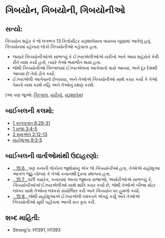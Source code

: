 # ગિબયોન, ગિબયોની, ગિબયોનીઓ 

## સત્યો: 

ગિબયોન શહેર કે જે લગભગ 13 કિલોમીટર યરૂશાલેમના વાયવ્ય ખૂણામાં આવેલું હતું.
ગિબયોનમાં રહેનારા લોકો ગિબયોનીઓ કહેવાતા હતા.

* જયારે ગિબયોનીઓએ સાંભળ્યું કે ઈઝરાએલીઓએ યરીખો અને આય શહેરોને કેવી રીતે નાશ કર્યો હતો, ત્યારે તેઓ ભયભીત થયા હતા.
* જેથી ગિબયોનીઓ ગિલ્ગાલમાં ઈઝરાએલના આગેવાનો પાસે આવ્યા, અને દૂર દેશથી આવ્યા છે તેવો ઢોંગ કર્યો.
* ઈઝરાએલી આગેવાનો છેતરાયા, અને તેઓએ ગિબયોનીઓ સાથે કરાર કર્યો કે તેઓ તેમનો નાશ કરશે નહિ અને તેઓનું રક્ષણ કરશે.

(આ પણ જુઓ: [ગિલ્ગાલ](../names/gilgal.md), [યરીખો](../names/jericho.md), [યરૂશાલેમ](../names/jerusalem.md))

## બાઈબલની કલમો: 

* [1 કાળવૃતાંત 8:29-31](rc://gu/tn/help/1ch/08/29)
* [1 રાજા 3:4-5](rc://gu/tn/help/1ki/03/04)
* [2 શમુએલ 2:12-13](rc://gu/tn/help/2sa/02/12)
* [યહોશુઆ 9:3-5](rc://gu/tn/help/jos/09/03)

## બાઈબલની વાર્તાઓમાંથી ઉદાહરણો: 

* __[15:6](rc://gu/tn/help/obs/15/06)__પણ કનાની લોકોના જૂથોમાંનુ એક જે  _ગિબયોનીઓ_ હતા, તેઓએ યહોશુઆ આગળ જૂઠું બોલ્યાં કે તેઓ કનાનથી દૂરના સ્થળના હતા.
* __[15:7](rc://gu/tn/help/obs/15/07)__પછી ક્યારેક, કનાનમાં અન્ય જૂથના રાજાઓ, અમોરીઓએ સાભળ્યું કે, _ગિબયોનીઓએ_ ઈઝરાએલીઓ સાથે શાંતિ કરાર કર્યો છે, જેથી તેઓએ બીજા મોટા લશ્કર સાથે તેઓના લશ્કરો સંયોજિત કરી અને _ગિબયોન_ પર હુમલો કર્યો.
* __[15:8](rc://gu/tn/help/obs/15/08)__જેથી યહોશુઆએ ઈઝરાએલી લશ્કરને એકઠું કર્યું અને તેઓએ  ગિબયોનીઓ સુધી પહોંચવા આખી રાત કૂચ કરી.

## શબ્દ માહિતી: 

* Strong's: H1391, H1393
